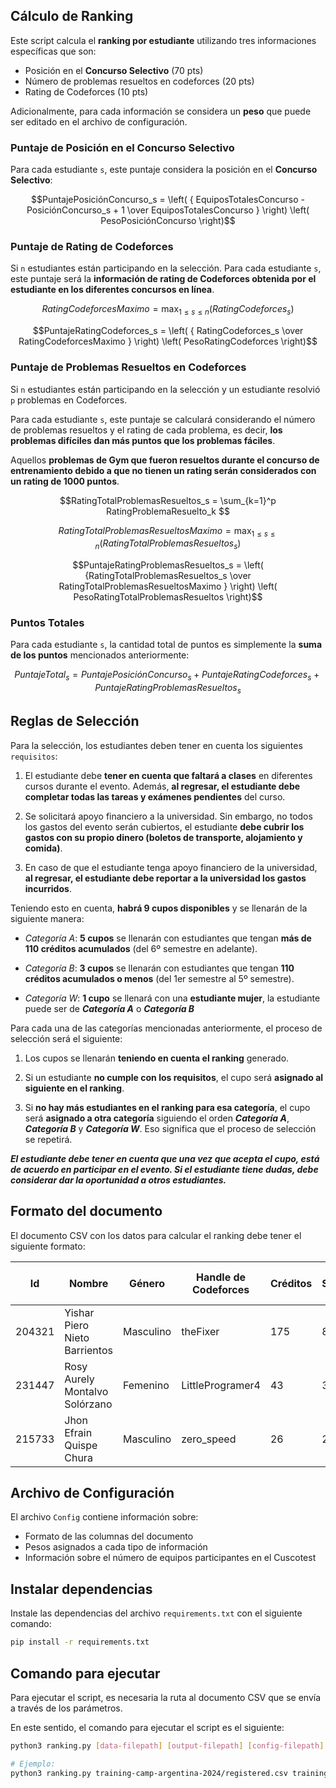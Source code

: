 ## Cálculo de Ranking

Este script calcula el **ranking por estudiante** utilizando tres informaciones específicas que son:

- Posición en el **Concurso Selectivo** (70 pts)
- Número de problemas resueltos en codeforces (20 pts)
- Rating de Codeforces (10 pts)

Adicionalmente, para cada información se considera un **peso** que puede ser editado en el archivo de configuración.

### Puntaje de Posición en el Concurso Selectivo

Para cada estudiante `s`, este puntaje considera la posición en el **Concurso Selectivo**:

```math
PuntajePosiciónConcurso_s = \left( { EquiposTotalesConcurso - PosiciónConcurso_s + 1 \over EquiposTotalesConcurso }  \right) \left( PesoPosiciónConcurso \right)
```

### Puntaje de Rating de Codeforces

Si `n` estudiantes están participando en la selección. Para cada estudiante `s`, este puntaje será la **información de rating de Codeforces obtenida por el estudiante en los diferentes concursos en línea**.

```math
RatingCodeforcesMaximo = \max_{1 \leq s \leq n} \left( RatingCodeforces_s \right)
```

```math
PuntajeRatingCodeforces_s = \left( { RatingCodeforces_s \over RatingCodeforcesMaximo }  \right) \left( PesoRatingCodeforces \right)
```

### Puntaje de Problemas Resueltos en Codeforces

Si `n` estudiantes están participando en la selección y un estudiante resolvió `p` problemas en Codeforces. 

Para cada estudiante `s`, este puntaje se calculará considerando el número de problemas resueltos y el rating de cada problema, es decir, **los problemas difíciles dan más puntos que los problemas fáciles**.

Aquellos **problemas de Gym que fueron resueltos durante el concurso de entrenamiento debido a que no tienen un rating serán considerados con un rating de 1000 puntos**.

```math
RatingTotalProblemasResueltos_s = \sum_{k=1}^p RatingProblemaResuelto_k 
```

```math
RatingTotalProblemasResueltosMaximo = \max_{1 \leq s \leq n} \left( RatingTotalProblemasResueltos_s \right)
```

```math
PuntajeRatingProblemasResueltos_s = \left( {RatingTotalProblemasResueltos_s \over RatingTotalProblemasResueltosMaximo }  \right) \left( PesoRatingTotalProblemasResueltos \right)
```

### Puntos Totales

Para cada estudiante `s`, la cantidad total de puntos es simplemente la **suma de los puntos** mencionados anteriormente:

```math
PuntajeTotal_s = PuntajePosiciónConcurso_s + PuntajeRatingCodeforces_s + PuntajeRatingProblemasResueltos_s
```

## Reglas de Selección

Para la selección, los estudiantes deben tener en cuenta los siguientes `requisitos`:

1. El estudiante debe **tener en cuenta que faltará a clases** en diferentes cursos durante el evento. Además, **al regresar, el estudiante debe completar todas las tareas y exámenes pendientes** del curso.

2. Se solicitará apoyo financiero a la universidad. Sin embargo, no todos los gastos del evento serán cubiertos, el estudiante **debe cubrir los gastos con su propio dinero (boletos de transporte, alojamiento y comida)**.

3. En caso de que el estudiante tenga apoyo financiero de la universidad, **al regresar, el estudiante debe reportar a la universidad los gastos incurridos**.

Teniendo esto en cuenta, **habrá 9 cupos disponibles** y se llenarán de la siguiente manera:

- _Categoría A_: **5 cupos** se llenarán con estudiantes que tengan **más de 110 créditos acumulados** (del 6º semestre en adelante).

- _Categoría B_: **3 cupos** se llenarán con estudiantes que tengan **110 créditos acumulados o menos** (del 1er semestre al 5º semestre).

- _Categoría W_: **1 cupo** se llenará con una **estudiante mujer**, la estudiante puede ser de **_Categoría A_** o **_Categoría B_**

Para cada una de las categorías mencionadas anteriormente, el proceso de selección será el siguiente:

1. Los cupos se llenarán **teniendo en cuenta el ranking** generado.

2. Si un estudiante **no cumple con los requisitos**, el cupo será **asignado al siguiente en el ranking**.

3. Si **no hay más estudiantes en el ranking para esa categoría**, el cupo será **asignado a otra categoría** siguiendo el orden **_Categoría A_**, **_Categoría B_** y **_Categoría W_**. Eso significa que el proceso de selección se repetirá.

**_El estudiante debe tener en cuenta que una vez que acepta el cupo, está de acuerdo en participar en el evento. Si el estudiante tiene dudas, debe considerar dar la oportunidad a otros estudiantes._**

## Formato del documento

El documento CSV con los datos para calcular el ranking debe tener el siguiente formato:

| Id | Nombre | Género | Handle de Codeforces | Créditos | Semestre | Registrado en el Concurso | Posición en el Concurso |
| - | - | - | - | - | - | - | - |
| 204321 | Yishar Piero Nieto Barrientos | Masculino | theFixer | 175 | 8 | Sí | 1 |
| 231447 | Rosy Aurely Montalvo Solórzano | Femenino | LittleProgramer4 | 43 | 3 | Sí | 2 |
| 215733 | Jhon Efrain Quispe Chura | Masculino | zero_speed | 26 | 2 | No | 3 |

## Archivo de Configuración

El archivo `Config` contiene información sobre:

- Formato de las columnas del documento
- Pesos asignados a cada tipo de información
- Información sobre el número de equipos participantes en el Cuscotest

## Instalar dependencias

Instale las dependencias del archivo `requirements.txt` con el siguiente comando:

```bash
pip install -r requirements.txt
```

## Comando para ejecutar

Para ejecutar el script, es necesaria la ruta al documento CSV que se envía a través de los parámetros.

En este sentido, el comando para ejecutar el script es el siguiente:



```bash
python3 ranking.py [data-filepath] [output-filepath] [config-filepath]

# Ejemplo:
python3 ranking.py training-camp-argentina-2024/registered.csv training-camp-argentina-2024 Config
```